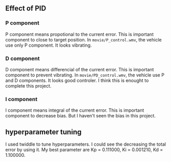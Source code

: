 ## Effect of PID
### P component
P component means propotional to the current error. This is important component to close to target position.
In `movie/P_control.wmv`, the vehicle use only P component. It looks vibrating.

### D component 
D component means differencial of the current error. This is important component to prevent vibrating.
In `movie/PD_control.wmv`, the vehicle use P and D components. It looks good controler. I think this is enought to complete this project.

### I component
I component means integral of the current error. This is important component to decrease bias.
But I haven't seen the bias in this project.

## hyperparameter tuning
I used twiddle to tune hyperparameters. I could see the decreasing the total error by using it.
My best parameter are Kp = 0.111000, Ki = 0.001210, Kd = 1.100000. 
